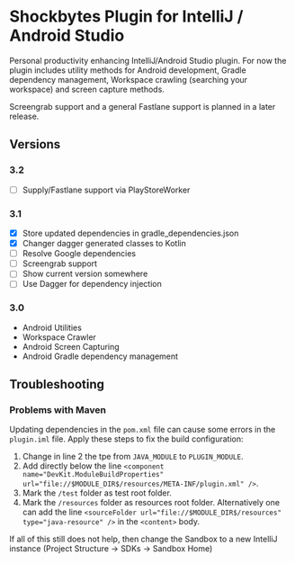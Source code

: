 # Shockbytes Plugin for IntelliJ / Android Studio

Personal productivity enhancing IntelliJ/Android Studio plugin.
For now the plugin includes utility methods for Android development,
Gradle dependency management, Workspace crawling (searching your
workspace) and screen capture methods. 

Screengrab support and a general Fastlane support is planned in a later
release.

## Versions

### 3.2
- [ ] Supply/Fastlane support via PlayStoreWorker

### 3.1
- [x] Store updated dependencies in gradle_dependencies.json
- [x] Changer dagger generated classes to Kotlin
- [ ] Resolve Google dependencies
- [ ] Screengrab support
- [ ] Show current version somewhere
- [ ] Use Dagger for dependency injection

### 3.0
* Android Utilities
* Workspace Crawler
* Android Screen Capturing
* Android Gradle dependency management

## Troubleshooting

### Problems with Maven
Updating dependencies in the `pom.xml` file can cause some errors
in the `plugin.iml` file. Apply these steps to fix the build configuration:
1. Change in line 2 the tpe from `JAVA_MODULE` to `PLUGIN_MODULE`.
2. Add directly below the line `<component name="DevKit.ModuleBuildProperties" url="file://$MODULE_DIR$/resources/META-INF/plugin.xml" />`.
3. Mark the `/test` folder as test root folder.
4. Mark the `/resources` folder as resources root folder. Alternatively one can add the line `<sourceFolder url="file://$MODULE_DIR$/resources" type="java-resource" />` in the `<content>` body. 

If all of this still does not help, then change the Sandbox to a new IntelliJ instance (Project Structure -> SDKs -> Sandbox Home)
